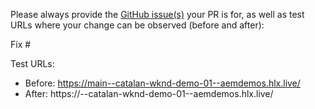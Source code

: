 Please always provide the [GitHub issue(s)](../issues) your PR is for, as well as test URLs where your change can be observed (before and after):

Fix #<gh-issue-id>

Test URLs:
- Before: https://main--catalan-wknd-demo-01--aemdemos.hlx.live/
- After: https://<branch>--catalan-wknd-demo-01--aemdemos.hlx.live/
